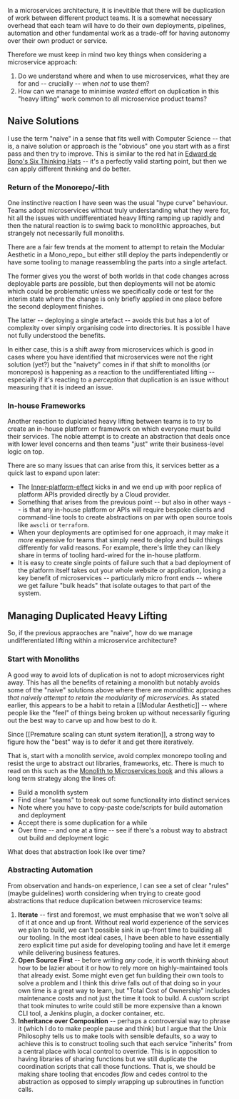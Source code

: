 In a microservices architecture, it is inevitible that there will be duplication of work between different product teams. It is a somewhat necessary overhead that each team will have to do their own deployments, pipelines, automation and other fundamental work as a trade-off for having autonomy over their own product or service.

Therefore we must keep in mind two key things when considering a microservice approach:

1. Do we understand where and when to use microservices, what they are for and -- crucially -- when _not_ to use them?
2. How can we manage to minimise _wasted_ effort on duplication in this "heavy lifting" work common to all microservice product teams?

## Naive Solutions

I use the term "naive" in a sense that fits well with Computer Science -- that is, a naive solution or approach is the "obvious" one you start with as a first pass and then try to improve. This is similar to the red hat in [Edward de Bono's Six Thinking Hats](https://www.mindtools.com/pages/article/newTED_07.htm) -- it's a perfectly valid starting point, but then we can apply different thinking and do better.

### Return of the Monorepo/-lith

One instinctive reaction I have seen was the usual "hype curve" behaviour. Teams adopt microservices without truly understanding what they were for, hit all the issues with undifferentiated heavy lifting ramping up rapidly and then the natural reaction is to swimg back to monolithic approaches, but strangely not necessarily full monoliths.

There are a fair few trends at the moment to attempt to retain the Modular Aesthetic in a Mono_repo_ but either still deploy the parts independently or have some tooling to manage reassembling the parts into a single artefact.

The former gives you the worst of both worlds in that code changes across deployable parts are possible, but then deployments will not be atomic which could be problematic unless we specifically code or test for the interim state where the change is only briefly applied in one place before the second deployment finishes.

The latter -- deploying a single artefact -- avoids this but has a lot of complexity over simply organising code into directories. It is possible I have not fully understood the benefits.

In either case, this is a shift away from microservices which is good in cases where you have identified that microservices were not the right solution (yet?) but the "naivety" comes in if that shift to monoliths (or monorepos) is happening as a reaction to the undifferentiated lifting -- especially if it's reacting to a _perception_ that duplication is an issue without measuring that it is indeed an issue.

### In-house Frameworks

Another reaction to duplciated heavy lifting between teams is to try to create an in-house platform or framework on which everyone must build their services. The noble attempt is to create an abstraction that deals once with lower level concerns and then teams "just" write their business-level logic on top.

There are so many issues that can arise from this, it services better as a quick last to expand upon later:

- The [Inner-platform-effect](https://en.wikipedia.org/wiki/Inner-platform_effect) kicks in and we end up with poor replica of platform APIs provided directly by a Cloud provider.
- Something that arises from the previous point -- but also in other ways -- is that any in-house platform or APIs will require bespoke clients and command-line tools to create abstractions on par with open source tools like `awscli` or `terraform`.
- When your deployments are optimised for one approach, it may make it _more_ expensive for teams that simply need to deploy and build things differently for valid reasons. For example, there's little they can likely share in terms of tooling hard-wired for the in-house platform.
- It is easy to create single points of failure such that a bad deployment of the platform itself takes out your whole website or application, losing a key benefit of microservices -- particularly micro front ends -- where we get failure "bulk heads" that isolate outages to that part of the system.

## Managing Duplicated Heavy Lifting

So, if the previous appraoches are "naive", how do we manage undifferentiated lifting within a microservice architecture?

### Start with Monoliths

A good way to avoid lots of duplication is not to adopt microservices right away. This has all the benefits of retaining a monolith but notably avoids some of the "naive" solutions above where there are monolithic approaches _that naively attempt to retain the modularity of microservices_. As stated earlier, this appears to be a habit to retain a [[Modular Aesthetic]] -- where people like the "feel" of things being broken up without necessarily figuring out the best way to carve up and how best to do it.

Since [[Premature scaling can stunt system iteration]], a strong way to figure how the "best" way is to defer it and get there iteratively.

That is, start with a monolith service, avoid complex monorepo tooling and resist the urge to abstract out libraries, frameworks, etc. There is much to read on this such as the [Monolith to Microservices book](https://amzn.to/3n6Siou) and this allows a long term strategy along the lines of:

- Build a monolith system
- Find clear "seams" to break out some functionality into distinct services
- Note where you have to copy-paste code/scripts for build automation and deployment
- Accept there is some duplication for a while
- Over time -- and one at a time -- see if there's a robust way to abstract out build and deployment logic

What does that abstraction look like over time?

### Abstracting Automation

From observation and hands-on experience, I can see a set of clear "rules" (maybe guidelines) worth considering when trying to create good abstractions that reduce duplication between microservice teams:

1. **Iterate** -- first and foremost, we must emphasise that we won't solve all of it at once and up front. Without real world experience of the services we plan to build, we can't possible sink in up-front time to building all our tooling. In the most ideal cases, I have been able to have essentially zero explicit time put aside for developing tooling and have let it emerge while delivering business features.
2. **Open Source First** -- before writing _any_ code, it is worth thinking about how to be lazier about it or how to rely more on highly-maintained tools that already exist. Some might even get fun building their own tools to solve a problem and I think this drive falls out of that doing so in your own time is a great way to learn, but "Total Cost of Ownership" includes maintenance costs and not just the time it took to build. A custom script that took minutes to write could still be more expensive than a known CLI tool, a Jenkins plugin, a docker container, etc.
3. **Inheritance over Composition** -- perhaps a controversial way to phrase it (which I do to make people pause and think) but I argue that the Unix Philosophy tells us to make tools with sensible defaults, so a way to achieve this is to construct tooling such that each service "inherits" from a central place with local control to override. This is in opposition to having libraries of sharing functions but we still duplicate the coordination scripts that call those functions. That is, we should be making share tooling that encodes _flow_ and cedes control to the abstraction as opposed to simply wrapping up subroutines in function calls.
